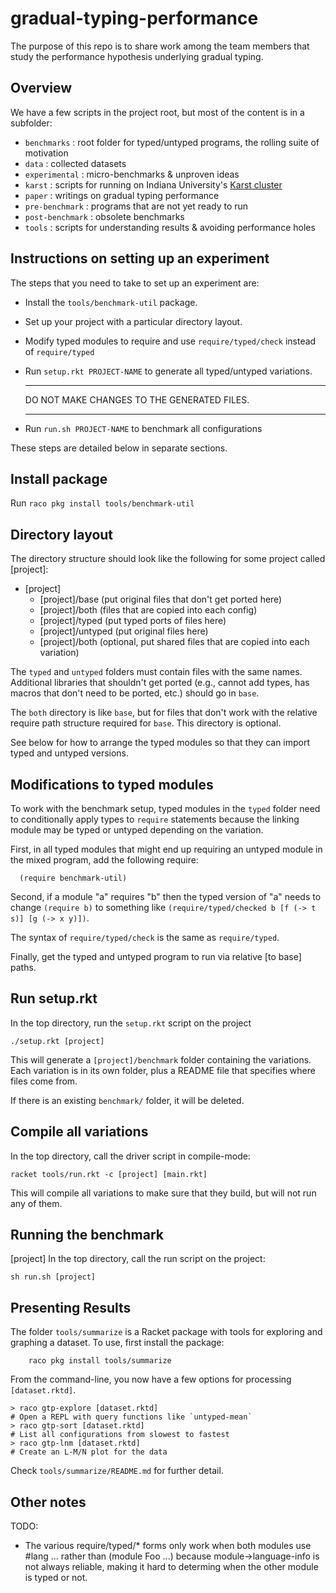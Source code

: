 gradual-typing-performance
===

The purpose of this repo is to share work among the team members that study
the performance hypothesis underlying gradual typing.


Overview
---
We have a few scripts in the project root, but most of the content is in a subfolder:
- `benchmarks`     : root folder for typed/untyped programs, the rolling suite of motivation
- `data`           : collected datasets
- `experimental`   : micro-benchmarks & unproven ideas
- `karst`          : scripts for running on Indiana University's [Karst cluster](https://kb.iu.edu/d/bezu)
- `paper`          : writings on gradual typing performance
- `pre-benchmark`  : programs that are not yet ready to run
- `post-benchmark` : obsolete benchmarks
- `tools`          : scripts for understanding results & avoiding performance holes


Instructions on setting up an experiment
----------------------------------------

The steps that you need to take to set up an experiment are:

  * Install the `tools/benchmark-util` package.
  * Set up your project with a particular directory layout.
  * Modify typed modules to require and use `require/typed/check` instead of `require/typed`
  * Run `setup.rkt PROJECT-NAME` to generate all typed/untyped variations.

     ******************************************
     DO NOT MAKE CHANGES TO THE GENERATED FILES.
     ******************************************

  * Run `run.sh PROJECT-NAME` to benchmark all configurations

These steps are detailed below in separate sections.


Install package
---------------

Run `raco pkg install tools/benchmark-util`

Directory layout
----------------

The directory structure should look like the following for some project
called [project]:

  * [project]
    * [project]/base (put original files that don't get ported here)
    * [project]/both (files that are copied into each config)
    * [project]/typed (put typed ports of files here)
    * [project]/untyped (put original files here)
    * [project]/both (optional, put shared files that are copied into each variation)

The `typed` and `untyped` folders must contain files with the same
names. Additional libraries that shouldn't get ported (e.g., cannot add
types, has macros that don't need to be ported, etc.) should go in
`base`.

The `both` directory is like `base`, but for files that don't work with
the relative require path structure required for `base`. This directory
is optional.

See below for how to arrange the typed modules so that they can import
typed and untyped versions.


Modifications to typed modules
------------------------------

To work with the benchmark setup, typed modules in the `typed` folder need
to conditionally apply types to `require` statements because the linking
module may be typed or untyped depending on the variation.

First, in all typed modules that might end up requiring an untyped module
in the mixed program, add the following require:

````
  (require benchmark-util)
````

Second, if a module "a" requires "b" then the typed version of
"a" needs to change `(require b)` to something like
`(require/typed/checked b [f (-> t s)] [g (-> x y)])`.

The syntax of `require/typed/check` is the same as `require/typed`.

Finally, get the typed and untyped program to run via relative [to base]
paths.


Run setup.rkt
-------------

In the top directory, run the `setup.rkt` script on the project 

  `./setup.rkt [project]`

This will generate a `[project]/benchmark` folder containing the variations.
Each variation is in its own folder, plus a README file that specifies
where files come from.

If there is an existing `benchmark/` folder, it will be deleted.


Compile all variations
----------------------

In the top directory, call the driver script in compile-mode:

  `racket tools/run.rkt -c [project] [main.rkt]`

This will compile all variations to make sure that they build, but
will not run any of them.


Running the benchmark
---------------------
[project]
In the top directory, call the run script on the project:

  `sh run.sh [project]`


Presenting Results
------------------

The folder `tools/summarize` is a Racket package with tools for exploring and graphing a dataset.
To use, first install the package:

```
    raco pkg install tools/summarize
```

From the command-line, you now have a few options for processing `[dataset.rktd]`.

```
> raco gtp-explore [dataset.rktd]
# Open a REPL with query functions like `untyped-mean`
> raco gtp-sort [dataset.rktd]
# List all configurations from slowest to fastest
> raco gtp-lnm [dataset.rktd]
# Create an L-M/N plot for the data
```

Check `tools/summarize/README.md` for further detail.


Other notes
-----------

TODO:
- The various require/typed/* forms only work when both modules use #lang ...
   rather than (module Foo ...) because module->language-info is not always
   reliable, making it hard to determing when the other module is typed or not.
